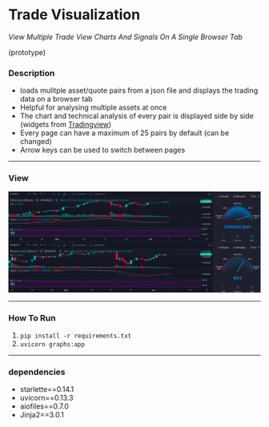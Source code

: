 # Trade Visualization

*View Multiple Trade View Charts And Signals On A Single Browser Tab*

(prototype)
### Description
- loads mulitple asset/quote pairs from a json file and displays the trading data on a browser tab
- Helpful for analysing multiple assets at once
- The chart and technical analysis of every pair is displayed side by side (widgets from [Tradingview](https://www.tradingview.com/))
- Every page can have a maximum of 25 pairs by default (can be changed)
- Arrow keys can be used to switch between pages
___
### View
![image_not_found](view.png)
___

### How To Run
1. `pip install -r requirements.txt`
2. `uvicorn graphs:app`
___
### dependencies
- starlette==0.14.1
- uvicorn==0.13.3
- aiofiles==0.7.0
- Jinja2==3.0.1
